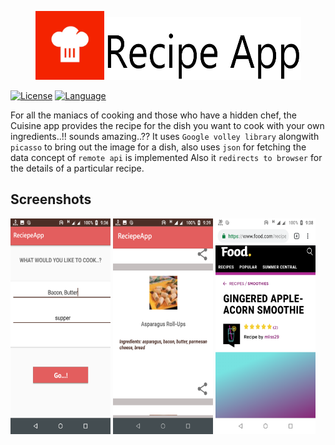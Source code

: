 <p align="center"><img height="110px" width="110px" src="./branding/other/logo.png" alt="Reciepe App"/><img height="100px" width="315px" src="./branding/other/text.png" alt="Reciepe App"/></p>




[![License](https://img.shields.io/badge/License-MIT-green)](https://github.com/yashgoyal2802/ReciepeApp/blob/master/LICENSE)
[![Language](https://img.shields.io/badge/Kotlin-100.0%25-success)](https://kotlinlang.org/)


For all the maniacs of cooking and those who have a hidden chef, the Cuisine app provides the recipe for the dish you want to cook with your own ingredients..!!
sounds amazing..??
It uses `Google volley library` alongwith `picasso` to bring out the image for a dish, also uses `json` for fetching the data
concept of `remote api` is implemented
Also it `redirects to browser` for the details of a particular recipe.

## Screenshots

<p><img height="345px" width="160px" src="./branding/screenshots/Group_1.png" alt="Search Reciepe"/> <img height="345px" width="160px" src="./branding/screenshots/Group_2.png" alt="Reciepe"/> <img height="345px" width="160px" src="./branding/screenshots/Group_3.png" alt="Reciepe"/>

